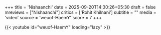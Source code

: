 +++
title = 'Nishaanchi'
date = 2025-09-20T14:30:26+05:30
draft = false
mreviews = ["Nishaanchi"]
critics = ['Rohit Khilnani']
subtitle = ""
media = 'video'
source = 'weuof-HaemY'
score = 7
+++

{{< youtube id="weuof-HaemY" loading="lazy" >}}
